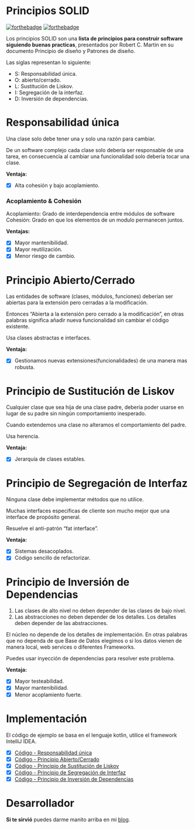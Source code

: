 # Principios SOLID
[![forthebadge](https://forthebadge.com/images/badges/built-by-developers.svg)](https://forthebadge.com) [![forthebadge](https://forthebadge.com/images/badges/for-sharks.svg)](https://forthebadge.com)

Los principios SOLID son una **lista de principios para construir software siguiendo buenas practicas**, presentados por Robert C. Martin en su documento Principio de diseño y Patrones de diseño.

Las siglas representan lo siguiente:
- S: Responsabilidad única.
- O: abierto/cerrado.
- L: Sustitución de Liskov.
- I: Segregación de la interfaz.
- D: Inversión de dependencias.

# Responsabilidad única
Una clase solo debe tener una y solo una razón para cambiar.

De un software complejo cada clase solo debería ser responsable de una tarea, en consecuencia al cambiar una funcionalidad solo debería tocar una clase.

**Ventaja:**
- [x] Alta cohesión y bajo acoplamiento.

### Acoplamiento & Cohesión
Acoplamiento: Grado de interdependencia entre módulos de software 
Cohesión: Grado en que los elementos de un modulo permanecen juntos. 

**Ventajas:**
- [x] Mayor mantenibilidad.
- [x] Mayor reutilización.
- [x] Menor riesgo de cambio.

# Principio Abierto/Cerrado
Las entidades de software (clases, módulos, funciones) deberían ser abiertas para la extensión pero cerradas a la modificación.

Entonces “Abierta a la extensión pero cerrado a la modificación”, en otras palabras significa añadir nueva funcionalidad sin cambiar el código existente.

Usa clases abstractas e interfaces.

**Ventaja:**
- [x] Gestionamos nuevas extensiones(funcionalidades) de una manera mas robusta.

# Principio de Sustitución de Liskov
Cualquier clase que sea hija de una clase padre, debería poder usarse en lugar de su padre sin ningún comportamiento inesperado.

Cuando extendemos una clase no alteramos el comportamiento del padre.

Usa herencia.

**Ventaja:**
- [x] Jerarquía de clases estables.

# Principio de Segregación de Interfaz
Ninguna clase debe implementar métodos que no utilice.

Muchas interfaces especificas de cliente son mucho mejor que una interface de propósito general.

Resuelve el anti-patrón “fat interface”.

**Ventaja:**
- [x] Sistemas desacoplados.
- [x] Código sencillo de refactorizar.

# Principio de Inversión de Dependencias

1. Las clases de alto nivel no deben depender de las clases de bajo nivel.
2. Las abstracciones no deben depender de los detalles. Los detalles deben depender de las abstracciones.

El núcleo no depende de los detalles de implementación. En otras palabras que no dependa de que Base de Datos elegimos o si los datos vienen de manera local, web services o diferentes Frameworks.

Puedes usar inyección de dependencias para resolver este problema. 

**Ventaja:**
- [x] Mayor testeabilidad.
- [x] Mayor mantenibilidad.
- [x] Menor acoplamiento fuerte.

# Implementación
El código de ejemplo se basa en el lenguaje kotlin, utilice el framework IntelliJ IDEA.
- [x] [Código - Responsabilidad única](https://github.com/FahedHermoza/Principios-SOLID/tree/master/Principios%20SOLID/src/SOLID/srp)
- [x] [Código - Principio Abierto/Cerrado](https://github.com/FahedHermoza/Principios-SOLID/tree/master/Principios%20SOLID/src/SOLID/ocp) 
- [x] [Código - Principio de Sustitución de Liskov](https://github.com/FahedHermoza/Principios-SOLID/tree/master/Principios%20SOLID/src/SOLID/lsp)
- [x] [Código - Principio de Segregación de Interfaz](https://github.com/FahedHermoza/Principios-SOLID/tree/master/Principios%20SOLID/src/SOLID/isp)  
- [x] [Código - Principio de Inversión de Dependencias](https://github.com/FahedHermoza/Principios-SOLID/tree/master/Principios%20SOLID/src/SOLID/div)

# Desarrollador
**Si te sirvió** puedes darme manito arriba en mi [blog](https://www.facebook.com/fahedhermoza/).
